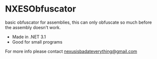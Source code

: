 # NXESObfuscator

basic obfuscator for assemblies, this can only obfuscate so much before the assembly doesn't work.
- Made in .NET 3.1
- Good for small programs

For more info please contact nexusisbadateverything@gmail.com
